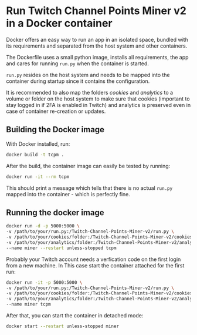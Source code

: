 # Run Twitch Channel Points Miner v2 in a Docker container

Docker offers an easy way to run an app in an isolated space, bundled with its 
requirements and separated from the host system and other containers.

The Dockerfile uses a small python image, installs all requirements, the app
and cares for running `run.py` when the container is started.

`run.py` resides on the host system and needs to be mapped into the container 
during startup since it contains the configuration.

It is recommended to also map the folders *cookies* and *analytics* to a volume 
or folder on the host system to make sure that cookies (important to stay logged in 
if 2FA is enabled in Twitch) and analytics is preserved even in case of container 
re-creation or updates.


## Building the Docker image

With Docker installed, run:

```bash
docker build -t tcpm .
```

After the build, the container image can easily be tested by running:

```bash
docker run -it --rm tcpm
```

This should print a message which tells that there is no actual `run.py` 
mapped into the container - which is perfectly fine.


## Running the docker image

```bash
docker run -d -p 5000:5000 \
-v /path/to/your/run.py:/Twitch-Channel-Points-Miner-v2/run.py \
-v /path/to/your/cookies/folder:/Twitch-Channel-Points-Miner-v2/cookies \
-v /path/to/your/analytics/folder:/Twitch-Channel-Points-Miner-v2/analytics \
--name miner --restart unless-stopped tcpm
```

Probably your Twitch account needs a verfication code on the first login from a new machine. 
In This case start the container attached for the first run:

```bash
docker run -it -p 5000:5000 \
-v /path/to/your/run.py:/Twitch-Channel-Points-Miner-v2/run.py \
-v /path/to/your/cookies/folder:/Twitch-Channel-Points-Miner-v2/cookies \
-v /path/to/your/analytics/folder:/Twitch-Channel-Points-Miner-v2/analytics \
--name miner tcpm
```

After that, you can start the container in detached mode:

```bash
docker start --restart unless-stopped miner
```
